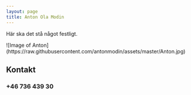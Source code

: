 ```yaml
---
layout: page
title: Anton Ola Modin
---
```


<p class="message">
  Här ska det stå något festligt. 
</p>
![Image of Anton]
(https://raw.githubusercontent.com/antonmodin/assets/master/Anton.jpg)


## Kontakt
<h3> +46 736 439 30

